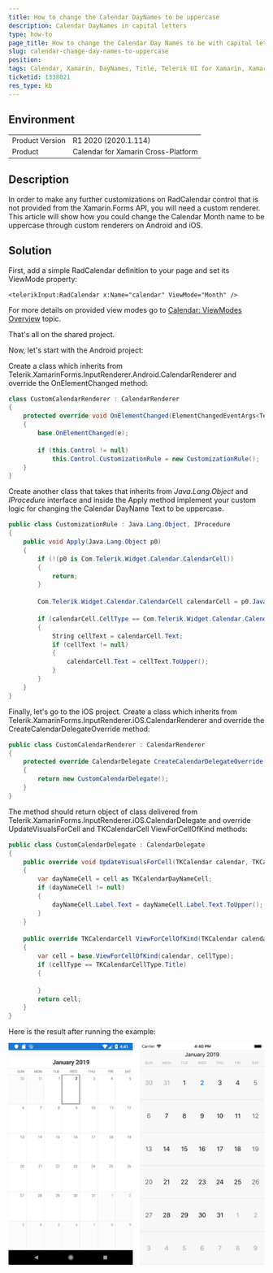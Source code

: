 ```yaml
---
title: How to change the Calendar DayNames to be uppercase
description: Calendar DayNames in capital letters
type: how-to
page_title: How to change the Calendar Day Names to be with capital letters
slug: calendar-change-day-names-to-uppercase
position: 
tags: Calendar, Xamarin, DayNames, Title, Telerik UI for Xamarin, XamarinForms
ticketid: 1338021
res_type: kb
---
```


## Environment
<table>
	<tr>
		<td>Product Version</td>
		<td>R1 2020 (2020.1.114)</td>
	</tr>
	<tr>
		<td>Product</td>
		<td>Calendar for Xamarin Cross-Platform</td>
	</tr>
</table>


## Description

In order to make any further customizations on RadCalendar control that is not provided from the Xamarin.Forms API, you will need a custom renderer. This article will show how you could change the Calendar Month name to be uppercase through custom renderers on Android and iOS.

## Solution

First, add a simple RadCalendar definition to your page and set its ViewMode property:

```XAML
<telerikInput:RadCalendar x:Name="calendar" ViewMode="Month" />
```

For more details on provided view modes go to [Calendar: ViewModes Overview](https://docs.telerik.com/devtools/xamarin/controls/calendar/view-modes/calendar-navigation-and-view-mode#setting-the-viewmode) topic.

That's all on the shared project.

Now, let's start with the Android project:

Create a class which inherits from Telerik.XamarinForms.InputRenderer.Android.CalendarRenderer and override the OnElementChanged method:

```C#
class CustomCalendarRenderer : CalendarRenderer
{
    protected override void OnElementChanged(ElementChangedEventArgs<Telerik.XamarinForms.Input.RadCalendar> e)
    {
        base.OnElementChanged(e);

        if (this.Control != null)
            this.Control.CustomizationRule = new CustomizationRule();
    }
}
```

Create another class that takes that inherits from *Java.Lang.Object* and *IProcedure* interface and inside the Apply method implement your custom logic for changing the Calendar DayName Text to be uppercase.

```C#
public class CustomizationRule : Java.Lang.Object, IProcedure
{
    public void Apply(Java.Lang.Object p0)
    {
        if (!(p0 is Com.Telerik.Widget.Calendar.CalendarCell))
        {
            return;
        }

        Com.Telerik.Widget.Calendar.CalendarCell calendarCell = p0.JavaCast<Com.Telerik.Widget.Calendar.CalendarCell>();

        if (calendarCell.CellType == Com.Telerik.Widget.Calendar.CalendarCellType.DayName)
        {
            String cellText = calendarCell.Text;
            if (cellText != null)
            {
                calendarCell.Text = cellText.ToUpper();
            }
        }
    }
}
```

Finally, let's go to the iOS project. Create a class which inherits from Telerik.XamarinForms.InputRenderer.iOS.CalendarRenderer and override the CreateCalendarDelegateOverride method:

```C#
public class CustomCalendarRenderer : CalendarRenderer
{
    protected override CalendarDelegate CreateCalendarDelegateOverride()
    {
        return new CustomCalendarDelegate();
    }
}
```

The method should return object of class delivered from Telerik.XamarinForms.InputRenderer.iOS.CalendarDelegate and override UpdateVisualsForCell and TKCalendarCell ViewForCellOfKind methods:

```C#
public class CustomCalendarDelegate : CalendarDelegate
{
    public override void UpdateVisualsForCell(TKCalendar calendar, TKCalendarCell cell)
    {
        var dayNameCell = cell as TKCalendarDayNameCell;
        if (dayNameCell != null)
        {
            dayNameCell.Label.Text = dayNameCell.Label.Text.ToUpper();
        }
    }

    public override TKCalendarCell ViewForCellOfKind(TKCalendar calendar, TKCalendarCellType cellType)
    {
        var cell = base.ViewForCellOfKind(calendar, cellType);
        if (cellType == TKCalendarCellType.Title)
        {
            
        }
        return cell;
    }
}
```

Here is the result after running the example:

![Calendar Day Name Uppercase](images/calendar-day-name-uppercase.png)
